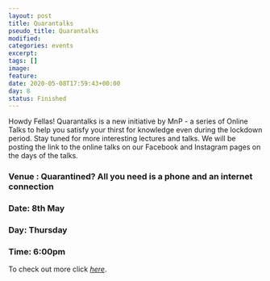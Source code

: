```yaml
---
layout: post
title: Quarantalks
pseudo_title: Quarantalks
modified:
categories: events
excerpt:
tags: []
image:
feature:
date: 2020-05-08T17:59:43+00:00
day: 8
status: Finished
---
```

Howdy Fellas!
Quarantalks is a new initiative by MnP - a series of Online Talks to help you satisfy your thirst for knowledge even during the lockdown period. Stay tuned for more interesting lectures and talks. We will be posting the link to the online talks on our Facebook and Instagram pages on the days of the talks.

### Venue : Quarantined? All you need is a phone and an internet connection

### Date: 8th May

### Day: Thursday

### Time: 6:00pm

To check out more click <a href="http://mnp-club.github.io/quarantalks/" target="_blank"><i>here</i></a>.
